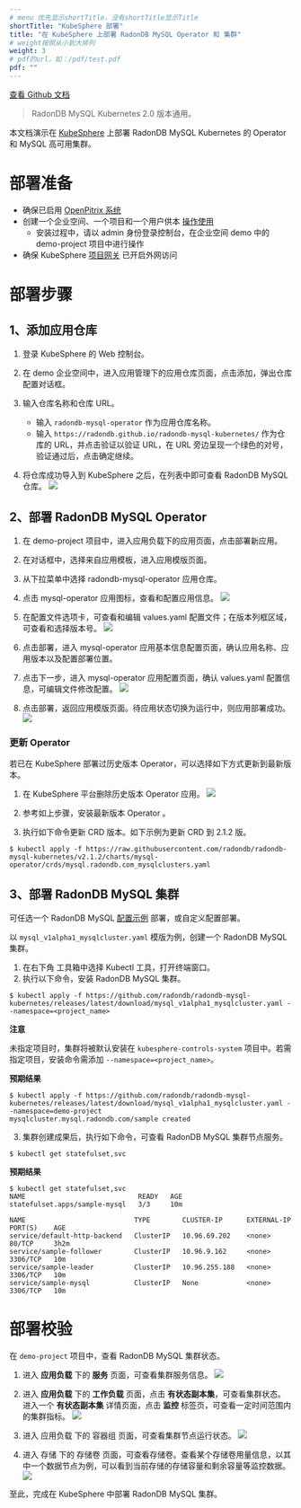 ```yaml
---
# menu 优先显示shortTitle，没有shortTitle显示Title
shortTitle: "KubeSphere 部署"
title: "在 KubeSphere 上部署 RadonDB MySQL Operator 和 集群"
# weight按照从小到大排列
weight: 3
# pdf的url，如：/pdf/test.pdf
pdf: ""
---
```


[查看 Github 文档](https://github.com/radondb/radondb-mysql-kubernetes/blob/main/docs/zh-cn/deploy_radondb-mysql_operator_on_kubesphere.md)

> RadonDB MySQL Kubernetes 2.0 版本通用。

本文档演示在 [KubeSphere](https://kubesphere.com.cn) 上部署 RadonDB MySQL Kubernetes 的 Operator 和 MySQL 高可用集群。

# 部署准备
- 确保已启用 [OpenPitrix 系统](https://kubesphere.io/zh/docs/pluggable-components/app-store)
- 创建一个企业空间、一个项目和一个用户供本 [操作使用](https://kubesphere.io/zh/docs/quick-start/create-workspace-and-project)
    - 安装过程中，请以 admin 身份登录控制台，在企业空间 demo 中的 demo-project 项目中进行操作
- 确保 KubeSphere [项目网关](https://kubesphere.io/zh/docs/project-administration/project-gateway) 已开启外网访问

# 部署步骤
## 1、添加应用仓库
1. 登录 KubeSphere 的 Web 控制台。
2. 在 demo 企业空间中，进入应用管理下的应用仓库页面，点击添加，弹出仓库配置对话框。
3. 输入仓库名称和仓库 URL。
    - 输入 `radondb-mysql-operator` 作为应用仓库名称。
    - 输入 `https://radondb.github.io/radondb-mysql-kubernetes/` 作为仓库的 URL，并点击验证以验证 URL，在 URL 旁边呈现一个绿色的对号，验证通过后，点击确定继续。

4. 将仓库成功导入到 KubeSphere 之后，在列表中即可查看 RadonDB MySQL 仓库。
![](https://dbg-files.pek3b.qingstor.com/radondb_website/post/220224_%E5%AE%B9%E5%99%A8%E5%8C%96%20%7C%20%E5%9C%A8%20KubeSphere%20%E4%B8%AD%E9%83%A8%E7%BD%B2%20MySQL%20%E9%9B%86%E7%BE%A4/image.png)

## 2、部署 RadonDB MySQL Operator

1. 在 demo-project 项目中，进入应用负载下的应用页面，点击部署新应用。
2. 在对话框中，选择来自应用模板，进入应用模版页面。
3. 从下拉菜单中选择 radondb-mysql-operator 应用仓库。
4. 点击 mysql-operator 应用图标，查看和配置应用信息。
![](https://dbg-files.pek3b.qingstor.com/radondb_website/post/220224_%E5%AE%B9%E5%99%A8%E5%8C%96%20%7C%20%E5%9C%A8%20KubeSphere%20%E4%B8%AD%E9%83%A8%E7%BD%B2%20MySQL%20%E9%9B%86%E7%BE%A4/image%20(1).png)

5. 在配置文件选项卡，可查看和编辑 values.yaml 配置文件；在版本列框区域，可查看和选择版本号。
![](https://dbg-files.pek3b.qingstor.com/radondb_website/post/220224_%E5%AE%B9%E5%99%A8%E5%8C%96%20%7C%20%E5%9C%A8%20KubeSphere%20%E4%B8%AD%E9%83%A8%E7%BD%B2%20MySQL%20%E9%9B%86%E7%BE%A4/image%20(2).png)

6. 点击部署，进入 mysql-operator 应用基本信息配置页面，确认应用名称、应用版本以及配置部署位置。
7. 点击下一步，进入 mysql-operator 应用配置页面，确认 values.yaml 配置信息，可编辑文件修改配置。
![](https://dbg-files.pek3b.qingstor.com/radondb_website/post/220224_%E5%AE%B9%E5%99%A8%E5%8C%96%20%7C%20%E5%9C%A8%20KubeSphere%20%E4%B8%AD%E9%83%A8%E7%BD%B2%20MySQL%20%E9%9B%86%E7%BE%A4/image%20(3).png)

8. 点击部署，返回应用模版页面。待应用状态切换为运行中，则应用部署成功。
![](https://dbg-files.pek3b.qingstor.com/radondb_website/post/220224_%E5%AE%B9%E5%99%A8%E5%8C%96%20%7C%20%E5%9C%A8%20KubeSphere%20%E4%B8%AD%E9%83%A8%E7%BD%B2%20MySQL%20%E9%9B%86%E7%BE%A4/image%20(4).png)

### 更新 Operator

若已在 KubeSphere 部署过历史版本 Operator，可以选择如下方式更新到最新版本。

1. 在 KubeSphere 平台删除历史版本 Operator 应用。
![](https://dbg-files.pek3b.qingstor.com/radondb_website/post/220224_%E5%AE%B9%E5%99%A8%E5%8C%96%20%7C%20%E5%9C%A8%20KubeSphere%20%E4%B8%AD%E9%83%A8%E7%BD%B2%20MySQL%20%E9%9B%86%E7%BE%A4/image%20(5).png)

2. 参考如上步骤，安装最新版本 Operator 。
3. 执行如下命令更新 CRD 版本。如下示例为更新 CRD 到 2.1.2 版。
```shell
$ kubectl apply -f https://raw.githubusercontent.com/radondb/radondb-mysql-kubernetes/v2.1.2/charts/mysql-operator/crds/mysql.radondb.com_mysqlclusters.yaml
```
## 3、部署 RadonDB MySQL 集群

可任选一个 RadonDB MySQL [配置示例](https://github.com/radondb/radondb-mysql-kubernetes/blob/main/config/samples) 部署，或自定义配置部署。

以 `mysql_v1alpha1_mysqlcluster.yaml` 模版为例，创建一个 RadonDB MySQL 集群。

1. 在右下角 工具箱中选择 Kubectl 工具，打开终端窗口。
2. 执行以下命令，安装 RadonDB MySQL 集群。
```shell
$ kubectl apply -f https://github.com/radondb/radondb-mysql-kubernetes/releases/latest/download/mysql_v1alpha1_mysqlcluster.yaml --namespace=<project_name>
```
**注意**

未指定项目时，集群将被默认安装在 `kubesphere-controls-system` 项目中。若需指定项目，安装命令需添加 `--namespace=<project_name>`。

**预期结果**

```shell
$ kubectl apply -f https://github.com/radondb/radondb-mysql-kubernetes/releases/latest/download/mysql_v1alpha1_mysqlcluster.yaml --namespace=demo-project
mysqlcluster.mysql.radondb.com/sample created
```
3. 集群创建成果后，执行如下命令，可查看 RadonDB MySQL 集群节点服务。
```shell
$ kubectl get statefulset,svc
```
**预期结果**
```shell
$ kubectl get statefulset,svc
NAME                            READY   AGE
statefulset.apps/sample-mysql   3/3     10m

NAME                           TYPE        CLUSTER-IP      EXTERNAL-IP   PORT(S)    AGE
service/default-http-backend   ClusterIP   10.96.69.202    <none>        80/TCP     3h2m
service/sample-follower        ClusterIP   10.96.9.162     <none>        3306/TCP   10m
service/sample-leader          ClusterIP   10.96.255.188   <none>        3306/TCP   10m
service/sample-mysql           ClusterIP   None            <none>        3306/TCP   10m
```
# 部署校验

在 `demo-project` 项目中，查看 RadonDB MySQL 集群状态。

1. 进入 **应用负载** 下的 **服务** 页面，可查看集群服务信息。
![](https://dbg-files.pek3b.qingstor.com/radondb_website/post/220224_%E5%AE%B9%E5%99%A8%E5%8C%96%20%7C%20%E5%9C%A8%20KubeSphere%20%E4%B8%AD%E9%83%A8%E7%BD%B2%20MySQL%20%E9%9B%86%E7%BE%A4/image%20(6).png)

2. 进入 **应用负载** 下的 **工作负载** 页面，点击 **有状态副本集**，可查看集群状态。进入一个 **有状态副本集** 详情页面，点击 **监控** 标签页，可查看一定时间范围内的集群指标。
![](https://dbg-files.pek3b.qingstor.com/radondb_website/post/220224_%E5%AE%B9%E5%99%A8%E5%8C%96%20%7C%20%E5%9C%A8%20KubeSphere%20%E4%B8%AD%E9%83%A8%E7%BD%B2%20MySQL%20%E9%9B%86%E7%BE%A4/image%20(7).png)

3. 进入 应用负载 下的 容器组 页面，可查看集群节点运行状态。
![](https://dbg-files.pek3b.qingstor.com/radondb_website/post/220224_%E5%AE%B9%E5%99%A8%E5%8C%96%20%7C%20%E5%9C%A8%20KubeSphere%20%E4%B8%AD%E9%83%A8%E7%BD%B2%20MySQL%20%E9%9B%86%E7%BE%A4/image%20(8).png)

4. 进入 存储 下的 存储卷 页面，可查看存储卷。查看某个存储卷用量信息，以其中一个数据节点为例，可以看到当前存储的存储容量和剩余容量等监控数据。
![](https://dbg-files.pek3b.qingstor.com/radondb_website/post/220224_%E5%AE%B9%E5%99%A8%E5%8C%96%20%7C%20%E5%9C%A8%20KubeSphere%20%E4%B8%AD%E9%83%A8%E7%BD%B2%20MySQL%20%E9%9B%86%E7%BE%A4/image%20(9).png)

至此，完成在 KubeSphere 中部署 RadonDB MySQL 集群。